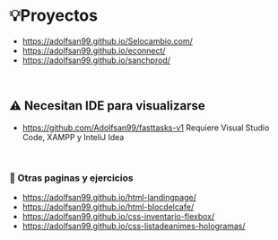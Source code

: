 # 💡Proyectos

* https://adolfsan99.github.io/Selocambio.com/
* https://adolfsan99.github.io/econnect/
* https://adolfsan99.github.io/sanchprod/

<br>

## ⚠️ Necesitan IDE para visualizarse

* https://github.com/Adolfsan99/fasttasks-v1 Requiere Visual Studio Code, XAMPP y InteliJ Idea

<br>

### 💭 Otras paginas y ejercicios

* https://adolfsan99.github.io/html-landingpage/
* https://adolfsan99.github.io/html-blocdelcafe/
* https://adolfsan99.github.io/css-inventario-flexbox/
* https://adolfsan99.github.io/css-listadeanimes-hologramas/

<br>
<br>
